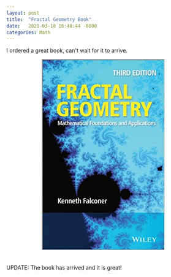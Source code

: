 ```yaml
---
layout: post
title:  "Fractal Geometry Book"
date:   2021-03-18 16:48:44 -0800
categories: Math
---
```

I ordered a great book, can't wait for it to arrive.<br clear="all">
<div style="text-align: center;"><a href="https://www.amazon.com/Fractal-Geometry-Mathematical-Foundations-Applications-dp-111994239X/dp/111994239X/ref=dp_ob_title_bk"><img src="/images/fractal_geometry_text.jpg" alt=""></a></div><br clear="all"><br clear="all">
UPDATE: The book has arrived and it is great!

 

